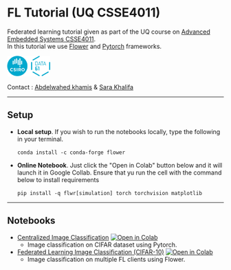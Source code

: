 
# FL Tutorial (UQ CSSE4011)

Federated learning tutorial given as part of the UQ course on [Advanced Embedded Systems CSSE4011](https://my.uq.edu.au/programs-courses/course.html?course_code=CSSE4011).  
In this tutorial we use [Flower](https://flower.dev/) and [Pytorch](https://pytorch.org/) frameworks.

<img class="aligncenter" style="width:100px" src="imgs/data61-logo.png"/> 

Contact : [Abdelwahed khamis](mailto:abdelwahed.khamis@data61.csiro.au) & [Sara Khalifa](mailto:abdelwahed.khamis@data61.csiro.au) 

---

## Setup
- **Local setup**.  If you wish to run the notebooks locally, type the following in your terminal.
    ```shell
    conda install -c conda-forge flower
    ```
- **Online Notebook**. Just click the "Open in Colab" button below and it will launch it in Google Collab. Ensure that yu run the cell with the command below to install requirements
    ```shell
    pip install -q flwr[simulation] torch torchvision matplotlib
    ```
---

## Notebooks
- [Centralized Image Classification](./centralized.ipynb) [![Open in Colab](https://colab.research.google.com/assets/colab-badge.svg)](https://colab.research.google.com/github/abdelwahed/fl_tutorial/blob/master/centralized.ipynb)
  - Image classification on CIFAR dataset using Pytorch. 
- [Federated Learning Image Classification (CIFAR-10)](./FL_1.ipynb) [![Open in Colab](https://colab.research.google.com/assets/colab-badge.svg)](https://colab.research.google.com/github/abdelwahed/fl_tutorial/blob/master/FL_1.ipynb)
  - Image classification on multiple FL clients using Flower.
